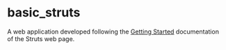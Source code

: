 # basic_struts

A web application developed following the [Getting Started](https://struts.apache.org/getting-started/) documentation of the Struts web page.
